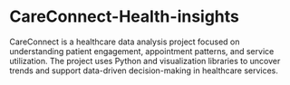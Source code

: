 # CareConnect-Health-insights
CareConnect is a healthcare data analysis project focused on understanding patient engagement, appointment patterns, and service utilization. The project uses Python and visualization libraries to uncover trends and support data-driven decision-making in healthcare services.
